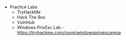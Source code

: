 - Practice Labs
  - TryHackMe
  - Hack The Box
  - VulnHub
  - Windows PrivEsc Lab - https://tryhackme.com/room/windowsprivescarena
